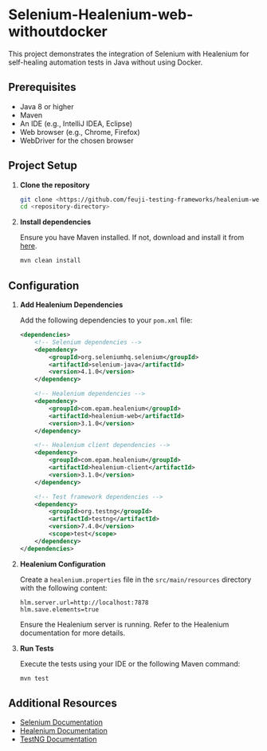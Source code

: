 # Selenium-Healenium-web-withoutdocker

This project demonstrates the integration of Selenium with Healenium for self-healing automation tests in Java without using Docker.

## Prerequisites

- Java 8 or higher
- Maven
- An IDE (e.g., IntelliJ IDEA, Eclipse)
- Web browser (e.g., Chrome, Firefox)
- WebDriver for the chosen browser

## Project Setup

1. **Clone the repository**

   ```sh
   git clone <https://github.com/feuji-testing-frameworks/healenium-web-withoutdocker>
   cd <repository-directory>
   ```

2. **Install dependencies**

   Ensure you have Maven installed. If not, download and install it from [here](https://maven.apache.org/install.html).

   ```sh
   mvn clean install
   ```

## Configuration

1. **Add Healenium Dependencies**

   Add the following dependencies to your `pom.xml` file:

   ```xml
   <dependencies>
       <!-- Selenium dependencies -->
       <dependency>
           <groupId>org.seleniumhq.selenium</groupId>
           <artifactId>selenium-java</artifactId>
           <version>4.1.0</version>
       </dependency>

       <!-- Healenium dependencies -->
       <dependency>
           <groupId>com.epam.healenium</groupId>
           <artifactId>healenium-web</artifactId>
           <version>3.1.0</version>
       </dependency>

       <!-- Healenium client dependencies -->
       <dependency>
           <groupId>com.epam.healenium</groupId>
           <artifactId>healenium-client</artifactId>
           <version>3.1.0</version>
       </dependency>

       <!-- Test framework dependencies -->
       <dependency>
           <groupId>org.testng</groupId>
           <artifactId>testng</artifactId>
           <version>7.4.0</version>
           <scope>test</scope>
       </dependency>
   </dependencies>
   ```

2. **Healenium Configuration**

   Create a `healenium.properties` file in the `src/main/resources` directory with the following content:

   ```properties
   hlm.server.url=http://localhost:7878
   hlm.save.elements=true
   ```

   Ensure the Healenium server is running. Refer to the Healenium documentation for more details.

3. **Run Tests**

   Execute the tests using your IDE or the following Maven command:

   ```sh
   mvn test
   ```

## Additional Resources

- [Selenium Documentation](https://www.selenium.dev/documentation/)
- [Healenium Documentation](https://healenium.github.io/)
- [TestNG Documentation](https://testng.org/doc/)
